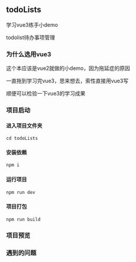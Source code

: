 ## todoLists

学习vue3练手小demo

todolist待办事项管理

### 为什么选用vue3

这个本应该是vue2就做的小demo，因为拖延症的原因

一直拖到学习完vue3，思来想去，索性直接用vue3写

顺便可以检验一下vue3的学习成果

### 项目启动

#### 进入项目文件夹

```node
cd todoLists
```

#### 安装依赖

```sh
npm i
```

#### 运行项目

```sh
npm run dev
```

#### 项目打包

```sh
npm run build
```

### 项目预览

[https://todo.5b2.cn/]: 点我预览	"点我"

### 遇到的问题
